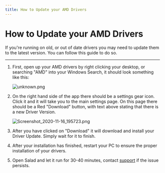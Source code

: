 ```yaml
---
title: How to Update your AMD Drivers
---
```


# How to Update your AMD Drivers

If you're running on old, or out of date drivers you may need to update them to the latest version. You can follow this
guide to do so.

---

1. First, open up your AMD drivers by right clicking your desktop, or searching "AMD" into your Windows Search, it
   should look something like this:

   ![unknown.png](https://s3.amazonaws.com/helpscout.net/docs/assets/615b47bfca9e0011a4434693/images/619e6a41efc78d0553e5d5df/img-25145-1637771634-1535686768.png)

2. On the right hand side of the app there should be a settings gear icon. Click it and it will take you to the main
   settings page. On this page there should be a Red "Download" button, with text above stating that there is a new
   Driver Version. 

   ![Screenshot_2020-11-16_195723.png](https://s3.amazonaws.com/helpscout.net/docs/assets/615b47bfca9e0011a4434693/images/619e6a42d3efbe495c3b25cc/img-25145-1637771635-1426152268.png)

3. After you have clicked on "Download" it will download and install your Driver Update. Simply wait for it to finish.
4. After your installation has finished, restart your PC to ensure the proper installation of your drivers.
5. Open Salad and let it run for 30-40 minutes, contact [support](https://support.salad.io/hc/en-us/requests/new) if the
   issue persists.
